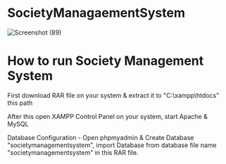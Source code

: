 # SocietyManagaementSystem

![Screenshot (89)](https://user-images.githubusercontent.com/97380236/179222951-dfac745d-4ed9-4a6f-b156-630f87c4d20e.png)

# How to run Society Management System

First download RAR file on your system & extract it to "C:\xampp\htdocs" this path

After this open XAMPP Control Panel on your system, start Apache & MySQL

Database Configuration -
Open phpmyadmin & Create Database "societymanagementsystem", import Database from database file name "societymanagementsystem" in this RAR file.


